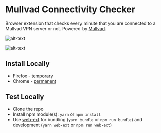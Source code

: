 # Mullvad Connectivity Checker

Browser extension that checks every minute that you are connected to a Mullvad VPN server or not. Powered by [Mullvad](https://am.i.mullvad.net/api).

![alt-text](https://i.imgur.com/XSOgj74.png)

![alt-text](https://i.imgur.com/n2Ij9b5.png)

## Install Locally
* Firefox - [temporary](https://developer.mozilla.org/en-US/Add-ons/WebExtensions/Temporary_Installation_in_Firefox)
* Chrome - [permanent](https://superuser.com/questions/247651/how-does-one-install-an-extension-for-chrome-browser-from-the-local-file-system/247654#247654)

## Test Locally
* Clone the repo
* Install npm module(s): `yarn` or `npm install`
* Use [web-ext](https://developer.mozilla.org/en-US/Add-ons/WebExtensions/Getting_started_with_web-ext) for bundling (`yarn bundle` or `npm run bundle`) and development (`yarn web-ext` or `npm run web-ext`)

